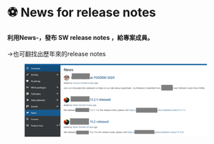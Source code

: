 # ⚽ News for release notes

#### 利用News-，發布 SW release notes ，給專案成員。

\->也可翻找出歷年來的release notes

<figure><img src="../../.gitbook/assets/image (3) (1) (1) (1) (1).png" alt=""><figcaption></figcaption></figure>
